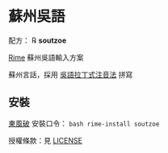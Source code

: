 # 蘇州吳語

配方： ℞ **soutzoe**

[Rime](https://rime.im) 蘇州吳語輸入方案

蘇州言話，採用 [吳語拉丁式注音法](http://input.foruto.com/wu/method.html) 拼寫

## 安裝

[東風破](https://github.com/rime/plum) 安裝口令： `bash rime-install soutzoe`

授權條款：見 [LICENSE](LICENSE)
